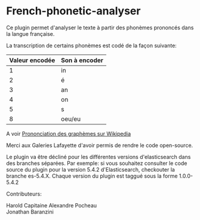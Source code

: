 # French-phonetic-analyser

Ce plugin permet d'analyser le texte à partir des phonèmes prononcés dans la langue française.

La transcription de certains phonèmes est codé de la façon suivante:

|Valeur encodée   | Son à encoder   |
|-----------------|-----------------|
|        1        |          in     |
|        2        |           é     |
|        3        |          an     |
|        4        |          on     |
|        5        |           s     |
|        8        |      oeu/eu     |

A voir <a href="https://fr.wikipedia.org/wiki/Prononciation_du_fran%C3%A7ais#Prononciation_des_graph.C3.A8mes"/> Prononciation des graphèmes sur Wikipedia</a>


Merci aux Galeries Lafayette d'avoir permis de rendre le code open-source.

Le plugin va être décliné pour les différentes versions d'elasticsearch dans des branches séparées.
Par exemple: si vous souhaitez consulter le code source du plugin pour la version 5.4.2 d'Elasticsearch, checkouter la branche es-5.4.X.
Chaque version du plugin est taggué sous la forme 1.0.0-5.4.2
  




Contributeurs:

Harold Capitaine
Alexandre Pocheau  
Jonathan Baranzini
